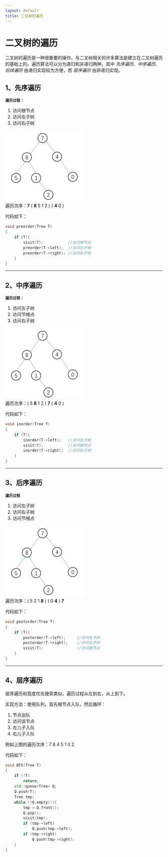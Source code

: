 ```yaml
---
layout: default
title: 二叉树的遍历
---
```



# 二叉树的遍历
二叉树的遍历是一种很重要的操作。与二叉树相关的许多算法是建立在二叉树遍历的基础上的。遍历算法可以分为递归和非递归两种，其中 _先序遍历_、_中序遍历_、 _后续遍历_ 由递归实现较为方便，而 _层序遍历_ 由非递归实现。

## 1、先序遍历
**`遍历过程：`**
<ol>
    <li>访问根节点
    <li>访问左子树
    <li>访问右子树
</ol>

![](images/TreeTraversal.png)  
遍历次序：**7** ( **8** 5 1 2 ) ( **4** 0 )

代码如下：
```c++
void preorder(Tree T)
{
    if (T){   
        visit(T);           //访问根节点
        preorder(T->left);  //访问左子树
        preorder(T->right); //访问右子树
    }
}
```
***

## 2、中序遍历
**`遍历过程：`**
<ol>
    <li>访问左子树
    <li>访问节根点
    <li>访问右子树
</ol>

![](images/TreeTraversal.png)  
遍历次序：( 5 **8** 1 2 ) **7** ( **4** 0 )   

代码如下：
```c++
void inorder(Tree T)
{
    if (T){
        inorder(T->left);   //访问左子树
        visit(T);           //访问根节点
        inorder(T->right);  //访问右子树
    }
}
```
***

## 3、后序遍历
**`遍历过程`**
<ol>
    <li>访问左子树
    <li>访问右子树
    <li>访问节根点
</ol>

![](images/TreeTraversal.png)  
遍历次序：( 5 2 1 **8** ) ( 0 **4** ) **7**  

代码如下：
```c++
void postorder(Tree T)
{
    if (T){
        postorder(T->left);     //访问左子树
        postorder(T->right);    //访问右子树
        visit(T);               //访问根节点
    }
}
```



***

## 4、层序遍历
层序遍历和宽度优先搜索类似，遍历过程从左到右，从上到下。    

    
实现方法：使用队列，首先根节点入队，然后循环：  
1. 节点出队  
1. 访问该节点    
1. 左儿子入队  
1. 右儿子入队  

例如上图的遍历次序：7 8 4 5 1 0 2  

代码如下：
```c++
void BFS(Tree T)
{
    if (!T)
        return;
    std::queue<Tree> Q;
    Q.push(T);
    Tree tmp;
    while (!Q.empty()){
        tmp = Q.front();
        Q.pop();
        visit(tmp);
        if (tmp->left)
            Q.push(tmp->left);
        if (tmp->right)
            Q.push(tmp->right);
    }
}
```